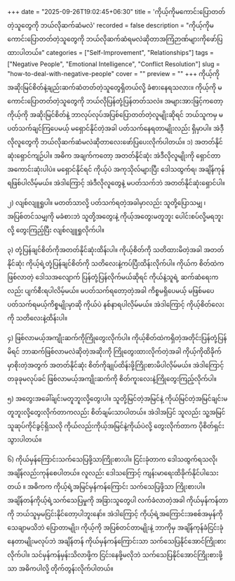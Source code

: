 +++
date = "2025-09-26T19:02:45+06:30"
title = 'ကိုယ့်ကိုမကောင်းပြောတတ်တဲ့သူတွေကို ဘယ်လိုဆက်ဆံမလဲ'
recorded = false
description = "ကိုယ့်ကိုမကောင်းပြောတတ်တဲ့သူတွေကို ဘယ်လိုဆက်ဆံရမလဲဆိုတာအကြံဉာဏ်များကိုဖော်ပြထားပါတယ်။"
categories = ["Self-Improvement", "Relationships"]
tags = ["Negative People", "Emotional Intelligence", "Conflict Resolution"]
slug = "how-to-deal-with-negative-people"
cover = ""
preview = ""
+++
ကိုယ့်ကို အဆိုးမြင်စိတ်နဲ့ချည်းဆက်ဆံတတ်တဲ့သူတွေရှိတယ်လို့ ခံစားနေရသလား။ ကိုယ့်ကို မကောင်းပြောတတ်တဲ့သူတွေကို ဘယ်လိုပြန်တုံ့ပြန်တတ်သလဲ။ အများအားဖြင့်ကတော့ ကိုယ့်ကို အဆိုးမြင်စိတ်နဲ့ ဘာလုပ်လုပ်အပြစ်ပြောတတ်တဲ့လူမျိုးဆိုရင် ဘယ်သူကမှ မပတ်သက်ချင်ကြပေမယ့် မရှောင်နိုင်တဲ့အခါ ပတ်သက်နေရတာမျိုးလည်း ရှိမှာပါ။ အဲဒီ့လိုလူတွေကို ဘယ်လိုဆက်ဆံမလဲဆိုတာလေးဖော်ပြပေးလိုက်ပါတယ်။
၁) အတတ်နိုင်ဆုံးရှောင်ကျဉ်ပါ။
အဓိက အချက်ကတော့ အတတ်နိုင်ဆုံး အဲဒီလိုလူမျိုးကို ရှောင်တာအကောင်းဆုံးပါပဲ။ မရှောင်နိုင်ရင် ကိုယ့်ပဲ အကုသိုလ်များပြီး ဒေါသထွက်ရ၊ အချိန်ကုန်ရဖြစ်ပါလိမ့်မယ်။ အဲဒါကြောင့် အဲဒီလိုလူတွေနဲ့ မပတ်သက်ဘဲ အတတ်နိုင်ဆုံးရှောင်ပါ။

၂) လျစ်လျူရှုပါ။
မတတ်သာလို့ ပတ်သက်ရတဲ့အခါမှာလည်း သူတို့ပြောသမျှ ၊ အပြစ်တင်သမျှကို မခံစားဘဲ သူတို့အတွေးနဲ့ ကိုယ့်အတွေးမတူဘူး ပေါင်းစပ်လို့မရဘူးလို့ တွေးကြည့်ပြီး လျစ်လျူရှုလိုက်ပါ။

၃) တုံ့ပြန်ချင်စိတ်ကိုအတတ်နိုင်ဆုံးထိန်းပါ။
ကိုယ့်စိတ်ကို သတိထားမိတဲ့အခါ အတတ်နိုင်ဆုံး ကိုယ့်ရဲ့တုံ့ပြန်ချင်စိတ်ကို သတိလေးနဲ့ကပ်ပြီးထိန်းလိုက်ပါ။ ကိုယ်က စိတ်ထဲက ဖြစ်လာတဲ့ ဒေါသအလျောက် ပြန်တုံ့ပြန်လိုက်မယ်ဆိုရင် ကိုယ်နဲ့သူရဲ့ ဆက်ဆံရေးကလည်း ပျက်စီးရပါလိမ့်မယ်။ မပတ်သက်ရတော့တဲ့အခါ ကိစ္စမရှိပေမယ့် မဖြစ်မပေပတ်သက်ရမယ့်ကိစ္စမျိုးမှာဆို ကိုယ်ပဲ နစ်နာရပါလိ့မ်မယ်။ အဲဒါကြောင့် ကိုယ့်စိတ်လေးကို သတိလေးနဲ့ထိန်းပါ။

၄) ဖြစ်လာမယ့်အကျိုးဆက်ကိုကြိုတွေးလိုက်ပါ။
ကိုယ့်စိတ်ထဲကရှိတဲ့အတိုင်းပြန်တုံ့ပြန်မိရင် ဘာဆက်ဖြစ်လာမလဲဆိုတဲ့အဆိုးကို ကြိုတွေးထားလိုက်တဲ့အခါ ကိုယ့်ကိုထိခိုက်မှာစိုးတဲ့အတွက် အတတ်နိုင်ဆုံး စိတ်ကိုချုပ်ထိန်းဖို့ကြိုးစားမိပါလိ့မ်မယ်။ အဲဒါကြောင့် တခုခုမလုပ်ခင် ဖြစ်လာမယ့်အကျိုးဆက်ကို စိတ်ကူးလေးနဲ့ကြိုတွေးကြည့်လိုက်ပါ။

၅) အတွေးအခေါ်ချင်းမတူဘူးလို့တွေးပါ။
သူတို့မြင်တဲ့အမြင်နဲ့ ကိုယ်မြင်တဲ့အမြင်ချင်းမတူဘူးလို့တွေးလိုက်တာကလည်း စိတ်ချမ်းသာပါတယ်။ အဲဒါအပြင် သူလည်း သူ့အမြင်သူဆုပ်ကိုင်ခွင့်ရှိသလို ကိုယ်လည်းကိုယ့်အမြင်နဲ့ကိုယ်ပဲလို့ တွေးလိုက်တာက ပိုစိတ်ရှင်းသွားပါတယ်။

၆) ကိုယ်မှန်ကြောင်းသက်သေပြဖို့သာကြိုးစားပါ။
ငြင်းခုံတာက ဒေါသထွက်ရသလို၊ အချိန်လည်းကုန်စေပါတယ်။ လူလည်း ဒေါသကြောင့် ကျန်းမာရေးထိခိုက်နိုင်ပါသေးတယ် ။ အဓိကက ကိုယ့်ရဲ့အမြင်မှန်ကန်ကြောင်း သက်သေပြဖို့သာ ကြိုးစားပါ။ အချိန်တန်ကိုယ့်ရဲ့သက်သေပြမှုကို အခြားသူတွေပါ လက်ခံလာတဲ့အခါ ကိုယ်မှန်ကန်တာကို ဘယ်သူမှမငြင်းနိုင်တော့ပါဘူးနော်။ အဲဒါကြောင့် ကိုယ့်ရဲ့အကြောင်းအစစ်အမှန်ကို သေချာမသိဘဲ ပြောတာမျိုး၊ ကိုယ့်ကို အပြစ်တင်တာမျိုးနဲ့ ဘာကိုမှ အချိန်ကုန်ခံငြင်းခုံနေတာမျိုးမလုပ်ဘဲ အချိန်တန် ကိုယ်မှန်ကန်ကြောင်းသာ သက်သေပြနိုင်အောင်ကြိုးစားလိုက်ပါ။ သင်မှန်ကန်မှန်းသိလာဖို့က ငြင်းနေဖို့မလိုဘဲ သက်သေပြနိုင်အောင်ကြိုးစားဖို့သာ အဓိကပါလို့ တိုက်တွန်းလိုက်ပါတယ်။ 